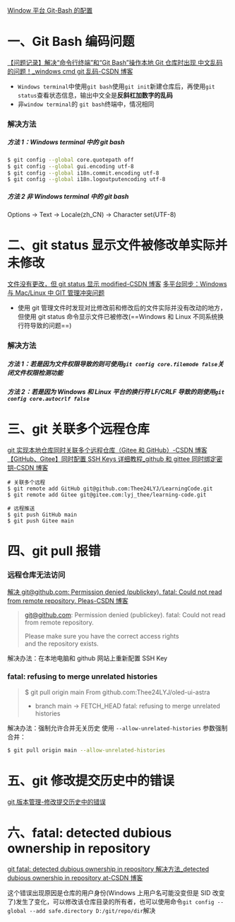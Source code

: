 [Window 平台 Git-Bash 的配置](https://lhajh.github.io/windows/git/2019/05/05/Window-platform-Git-Bash-configuration.html)

# 一、Git Bash 编码问题

[【问题记录】解决“命令行终端”和“Git Bash”操作本地 Git 仓库时出现 中文乱码 的问题！\_windows cmd git 乱码-CSDN 博客](https://blog.csdn.net/weixin_43729127/article/details/133185964)

- `Windows terminal`中使用`git bash`使用`git init`新建仓库后，再使用`git status`查看状态信息，输出中文全是**反斜杠加数字的乱码**
- 非`window terminal`的 `git bash`终端中，情况相同

### 解决方法

##### 方法 1：Windows terminal 中的 git bash

```bash
$ git config --global core.quotepath off
$ git config --global gui.encoding utf-8
$ git config --global i18n.commit.encoding utf-8
$ git config --global i18n.logoutputencoding utf-8
```

##### 方法 2 非 Windows terminal 中的 git bash

Options -> Text -> Locale(zh_CN) -> Character set(UTF-8)

# 二、git status 显示文件被修改单实际并未修改

[文件没有更改，但 git status 显示 modified-CSDN 博客](https://blog.csdn.net/Lekaor/article/details/132804005)
[多平台同步：Windows 与 Mac/Linux 中 GIT 管理冲突问题](https://zhuanlan.zhihu.com/p/5847530280?utm_psn=1838573586689961984)

- 使用 git 管理文件时发现对比修改前和修改后的文件实际并没有改动的地方，但使用 git status 命令显示文件已被修改(==Windows 和 Linux 不同系统换行符导致的问题==)

### 解决方法

##### 方法 1：若是因为文件权限导致的则可使用`git config core.filemode false`关闭文件权限检测功能

##### 方法 2：若是因为 Windows 和 Linux 平台的换行符 LF/CRLF 导致的则使用`git config core.autocrlf false`

# 三、git 关联多个远程仓库

[git 实现本地仓库同时关联多个远程仓库（Gitee 和 GitHub）-CSDN 博客](https://blog.csdn.net/xiecheng1995/article/details/106570059)
[【GitHub、Gitee】同时配置 SSH Keys 详细教程\_github 和 gittee 同时绑定密钥-CSDN 博客](https://blog.csdn.net/qq_44723773/article/details/121892147)

```
# 关联多个远程
$ git remote add GitHub git@github.com:Thee24LYJ/LearningCode.git
$ git remote add Gitee git@gitee.com:lyj_thee/learning-code.git

# 远程推送
$ git push GitHub main
$ git push Gitee main
```

# 四、git pull 报错

### 远程仓库无法访问

[解决 git@github.com: Permission denied (publickey). fatal: Could not read from remote repository. Pleas-CSDN 博客](https://blog.csdn.net/W_317/article/details/106518894?fromshare=blogdetail&sharetype=blogdetail&sharerId=106518894&sharerefer=PC&sharesource=qq_45237293&sharefrom=from_link)

> git@github.com: Permission denied (publickey). fatal: Could not read from remote repository.
>
> Please make sure you have the correct access rights  
> and the repository exists.

解决办法：在本地电脑和 github 网站上重新配置 SSH Key

### fatal: refusing to merge unrelated histories

> $ git pull origin main
> From github.com:Thee24LYJ/oled-ui-astra
>
> - branch main -> FETCH_HEAD
>   fatal: refusing to merge unrelated histories

解决办法：强制允许合并无关历史
使用 `--allow-unrelated-histories` 参数强制合并：

```bash
$ git pull origin main --allow-unrelated-histories
```

# 五、git 修改提交历史中的错误

[git 版本管理-修改提交历史中的错误](git版本管理-修改提交历史中的错误.md)

# 六、fatal: detected dubious ownership in repository

[git fatal: detected dubious ownership in repository 解决方法\_detected dubious ownership in repository at-CSDN 博客](https://blog.csdn.net/tcjy1000/article/details/127129224)

这个错误出现原因是仓库的用户身份(Windows 上用户名可能没变但是 SID 改变了)发生了变化，可以修改该仓库目录的所有者，也可以使用命令`git config --global --add safe.directory D:/git/repo/dir`解决
